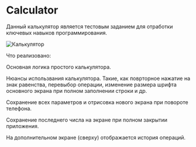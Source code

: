 # Calculator
Данный калькулятор является тестовым заданием для отработки ключевых навыков программирования.

![Калькулятор](https://user-images.githubusercontent.com/121316397/211090209-6832fdb8-1039-476c-8086-ba4d63399dac.jpg)

Что реализовано:

Основная логика простого калькулятора.

Нюансы использвания калькулятора. Такие, как поврторное нажатие на знак равенства, перевыбор операции, 
изменение размера шрифта основного экрана при полном заполнении строки и др.

Сохранение всех параметров и отрисовка нового экрана при повороте телефона.

Сохранение последнего числа на экране при полном закрытии приложения.

На дополнительном экране (сверху) отображается история операций.

